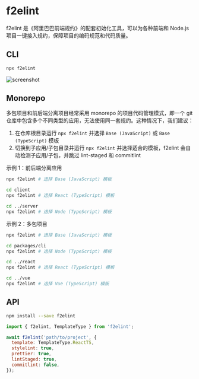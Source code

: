 # f2elint

f2elint 是《阿里巴巴前端规约》的配套初始化工具，可以为各种前端和 Node.js 项目一键接入规约，保障项目的编码规范和代码质量。

## CLI

```bash
npx f2elint
```

![screenshot](https://github.com/alibaba/f2e-spec/assets/5836790/80b5c4fd-6ab1-4423-8ae5-0572777db0a7)

## Monorepo

多包项目和前后端分离项目经常采用 monorepo 的项目代码管理模式，即一个 git 仓库中包含多个不同类型的应用，无法使用同一套规约。这种情况下，我们建议：

1. 在仓库根目录运行 `npx f2elint` 并选择 `Base (JavaScript)` 或 `Base (TypeScript)` 模板
2. 切换到子应用/子包目录并运行 `npx f2elint` 并选择适合的模板，f2elint 会自动检测子应用/子包，并跳过 lint-staged 和 commitlint

示例 1：前后端分离应用

```bash
npx f2elint # 选择 Base (JavaScript) 模板

cd client
npx f2elint # 选择 React (TypeScript) 模板

cd ../server
npx f2elint # 选择 Node (TypeScript) 模板
```

示例 2：多包项目

```bash
npx f2elint # 选择 Base (JavaScript) 模板

cd packages/cli
npx f2elint # 选择 Node (TypeScript) 模板

cd ../react
npx f2elint # 选择 React (TypeScript) 模板

cd ../vue
npx f2elint # 选择 Vue (TypeScript) 模板
```

## API

```bash
npm install --save f2elint
```

```js
import { f2elint, TemplateType } from 'f2elint';

await f2elint('path/to/project', {
  template: TemplateType.ReactTS,
  stylelint: true,
  prettier: true,
  lintStaged: true,
  commitlint: false,
});
```
